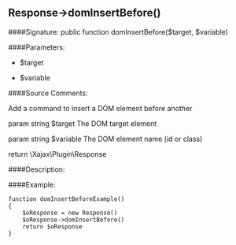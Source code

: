 ## Response->domInsertBefore()

####Signature: public function domInsertBefore($target, $variable)

####Parameters:

* $target

* $variable




####Source Comments:

Add a command to insert a DOM element before another



param string		$target				The DOM target element

param string		$variable			The DOM element name (id or class)



return \Xajax\Plugin\Response



####Description:


####Example:
```
function domInsertBeforeExample()
{
    $oResponse = new Response()
    $oResponse->domInsertBefore()
    return $oResponse
}
```